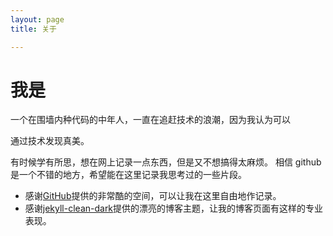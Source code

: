 ```yaml
---
layout: page 
title: 关于

---
```


# 我是

一个在围墙内种代码的中年人，一直在追赶技术的浪潮，因为我认为可以

  通过技术发现真美。

有时候学有所思，想在网上记录一点东西，但是又不想搞得太麻烦。
相信 github 是一个不错的地方，希望能在这里记录我思考过的一些片段。

 - 感谢[GitHub](https://github.com)提供的非常酷的空间，可以让我在这里自由地作记录。
 - 感谢[jekyll-clean-dark](https://github.com/streetturtle/jekyll-clean-dark)提供的漂亮的博客主题，让我的博客页面有这样的专业表现。

